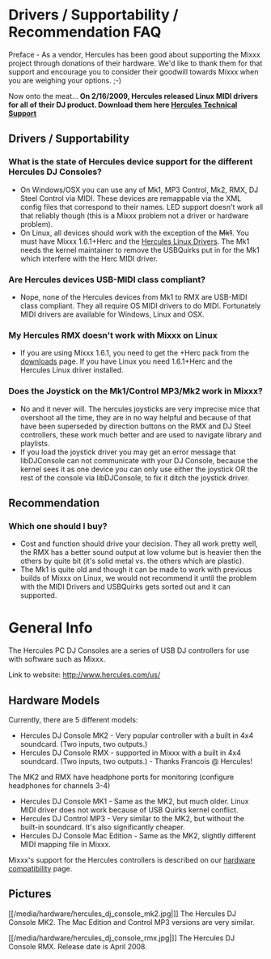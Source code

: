 # Drivers / Supportability / Recommendation FAQ

Preface - As a vendor, Hercules has been good about supporting the Mixxx
project through donations of their hardware. We'd like to thank them for
that support and encourage you to consider their goodwill towards Mixxx
when you are weighing your options. ;-)

Now onto the meat... **On 2/16/2009, Hercules released Linux MIDI
drivers for all of their DJ product. Download them here [Hercules
Technical
Support](http://ts.hercules.com/eng/index.php?pg=view_files&gid=2&fid=28&pid=215&cid=1#section1)**

## Drivers / Supportability

### What is the state of Hercules device support for the different Hercules DJ Consoles?

  - On Windows/OSX you can use any of Mk1, MP3 Control, Mk2, RMX, DJ
    Steel Control via MIDI. These devices are remappable via the XML
    config files that correspond to their names. LED support doesn't
    work all that reliably though (this is a Mixxx problem not a driver
    or hardware problem).
  - On Linux, all devices should work with the exception of the ~~Mk1~~.
    You must have Mixxx 1.6.1+Herc and the [Hercules Linux
    Drivers](http://ts.hercules.com/eng/index.php?pg=view_files&gid=2&fid=28&pid=215&cid=1#section1).
    The Mk1 needs the kernel maintainer to remove the USBQuirks put in
    for the Mk1 which interfere with the Herc MIDI driver.

### Are Hercules devices USB-MIDI class compliant?

  - Nope, none of the Hercules devices from Mk1 to RMX are USB-MIDI
    class compliant. They all require OS MIDI drivers to do MIDI.
    Fortunately MIDI drivers are available for Windows, Linux and OSX.

### My Hercules RMX doesn't work with Mixxx on Linux

  - If you are using Mixxx 1.6.1, you need to get the +Herc pack from
    the [downloads](http://mixxx.org/downloads/) page. If you have Linux
    you need 1.6.1+Herc and the Hercules Linux driver installed.

### Does the Joystick on the Mk1/Control MP3/Mk2 work in Mixxx?

  - No and it never will. The hercules joysticks are very imprecise mice
    that overshoot all the time, they are in no way helpful and because
    of that have been superseded by direction buttons on the RMX and DJ
    Steel controllers, these work much better and are used to navigate
    library and playlists.
  - If you load the joystick driver you may get an error message that
    libDJConsole can not communicate with your DJ Console, because the
    kernel sees it as one device you can only use either the joystick OR
    the rest of the console via libDJConsole, to fix it ditch the
    joystick driver.

## Recommendation

### Which one should I buy?

  - Cost and function should drive your decision. They all work pretty
    well, the RMX has a better sound output at low volume but is heavier
    then the others by quite bit (it's solid metal vs. the others which
    are plastic).
  - The Mk1 is quite old and though it can be made to work with previous
    builds of Mixxx on Linux, we would not recommend it until the
    problem with the MIDI Drivers and USBQuirks gets sorted out and it
    can supported.

# General Info

The Hercules PC DJ Consoles are a series of USB DJ controllers for use
with software such as Mixxx.

Link to website: <http://www.hercules.com/us/>

## Hardware Models

Currently, there are 5 different models:

  - Hercules DJ Console MK2 - Very popular controller with a built in
    4x4 soundcard. (Two inputs, two outputs.) 
  - Hercules DJ Console RMX - supported in Mixxx with a built in 4x4
    soundcard. (Two inputs, two outputs.) - Thanks Francois @ Hercules\!

The MK2 and RMX have headphone ports for monitoring (configure
headphones for channels 3-4)

  - Hercules DJ Console MK1 - Same as the MK2, but much older. Linux
    MIDI driver does not work because of USB Quirks kernel conflict.
  - Hercules DJ Control MP3 - Very similar to the MK2, but without the
    built-in soundcard. It's also significantly cheaper.
  - Hercules DJ Console Mac Edition - Same as the MK2, slightly
    different MIDI mapping file in Mixxx.

Mixxx's support for the Hercules controllers is described on our
[hardware compatibility](hardware_compatibility) page.

## Pictures

[[/media/hardware/hercules_dj_console_mk2.jpg|]] The Hercules DJ Console MK2.
The Mac Edition and Control MP3 versions are very similar.

[[/media/hardware/hercules_dj_console_rmx.jpg|]] The Hercules DJ Console RMX.
Release date is April 2008.
